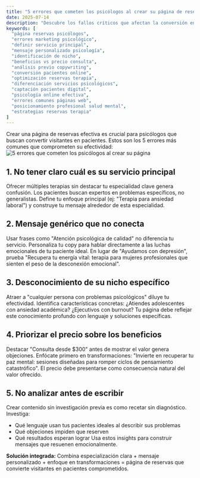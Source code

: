 ```yaml
---
title: "5 errores que cometen los psicólogos al crear su página de reservas"
date: 2025-07-14
description: "Descubre los fallos críticos que afectan la conversión en páginas de reservas de psicólogos y cómo solucionarlos. Aprende a evitar mensajes genéricos, identificar tu nicho específico y destacar beneficios sobre el precio para transformar visitantes en pacientes."
keywords: [
  "página reservas psicólogos",
  "errores marketing psicológico",
  "definir servicio principal",
  "mensaje personalizado psicología",
  "identificación de nicho",
  "beneficios vs precio consulta",
  "análisis previo copywriting",
  "conversión pacientes online",
  "optimización reservas terapia",
  "diferenciación servicios psicológicos",
  "captación pacientes digital",
  "psicología online efectiva",
  "errores comunes páginas web",
  "posicionamiento profesional salud mental",
  "estrategias reservas terapia"
]
---
```


Crear una página de reservas efectiva es crucial para psicólogos que buscan convertir visitantes en pacientes. Estos son los 5 errores más comunes que comprometen su efectividad:
![5 errores que cometen los psicólogos al crear su página](https://images.unsplash.com/photo-1612342222980-e549ae573834?q=80&w=1074&auto=format&fit=crop&ixlib=rb-4.1.0&ixid=M3wxMjA3fDB8MHxwaG90by1wYWdlfHx8fGVufDB8fHx8fA%3D%3D)

## 1. No tener claro cuál es su servicio principal
Ofrecer múltiples terapias sin destacar tu especialidad clave genera confusión. Los pacientes buscan expertos en problemas específicos, no generalistas. Define tu enfoque principal (ej: "Terapia para ansiedad laboral") y construye tu mensaje alrededor de esta especialidad.

## 2. Mensaje genérico que no conecta
Usar frases como "Atención psicológica de calidad" no diferencia tu servicio. Personaliza tu copy para hablar directamente a las luchas emocionales de tu paciente ideal. En lugar de "Ayudamos con depresión", prueba "Recupera tu energía vital: terapia para mujeres profesionales que sienten el peso de la desconexión emocional".

## 3. Desconocimiento de su nicho específico
Atraer a "cualquier persona con problemas psicológicos" diluye tu efectividad. Identifica características concretas: ¿Atiendes adolescentes con ansiedad académica? ¿Ejecutivos con burnout? Tu página debe reflejar este conocimiento profundo con lenguaje y soluciones específicas.

## 4. Priorizar el precio sobre los beneficios
Destacar "Consulta desde $300" antes de mostrar el valor genera objeciones. Enfócate primero en transformaciones: "Invierte en recuperar tu paz mental: sesiones diseñadas para romper ciclos de pensamiento catastrófico". El precio debe presentarse como consecuencia natural del valor ofrecido.

## 5. No analizar antes de escribir
Crear contenido sin investigación previa es como recetar sin diagnóstico. Investiga:
- Qué lenguaje usan tus pacientes ideales al describir sus problemas
- Qué objeciones impiden que reserven
- Qué resultados esperan lograr
Usa estos insights para construir mensajes que resuenen emocionalmente.

**Solución integrada:** Combina especialización clara + mensaje personalizado + enfoque en transformaciones = página de reservas que convierte visitantes en pacientes comprometidos.